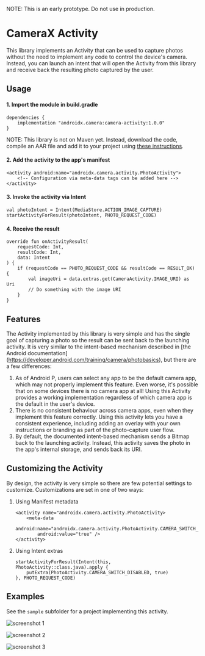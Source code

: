 NOTE: This is an early prototype. Do not use in production.

# CameraX Activity
This library implements an Activity that can be used to capture photos without the need to implement
any code to control the device's camera. Instead, you can launch an intent that will open the
Activity from this library and receive back the resulting photo captured by the user.


## Usage
#### 1. Import the module in build.gradle
```
dependencies {
    implementation "androidx.camera:camera-activity:1.0.0"
}
```
NOTE: This library is not on Maven yet. Instead, download the code, compile an AAR file and add it
to your project using [these instructions](https://stackoverflow.com/a/34919810).

#### 2. Add the activity to the app's manifest
```
<activity android:name="androidx.camera.activity.PhotoActivity">
    <!-- Configuration via meta-data tags can be added here -->
</activity>
```

#### 3. Invoke the activity via Intent
```
val photoIntent = Intent(MediaStore.ACTION_IMAGE_CAPTURE)
startActivityForResult(photoIntent, PHOTO_REQUEST_CODE)
```

#### 4. Receive the result
```
override fun onActivityResult(
    requestCode: Int,
    resultCode: Int,
    data: Intent
) {
    if (requestCode == PHOTO_REQUEST_CODE && resultCode == RESULT_OK) {
        val imageUri = data.extras.get(CameraActivity.IMAGE_URI) as Uri
        // Do something with the image URI
    }
}
```


## Features
The Activity implemented by this library is very simple and has the single goal of capturing a photo
so the result can be sent back to the launching activity. It is very similar to the intent-based
mechanism described in [the Android documentation]
(https://developer.android.com/training/camera/photobasics), but there are a few differences:
1. As of Android P, users can select any app to be the default camera app, which may not properly
   implement this feature. Even worse, it's possible that on some devices there is no camera app at
   all! Using this Activity provides a working implementation regardless of which camera app is the
   default in the user's device.
2. There is no consistent behaviour across camera apps, even when they implement this feature
   correctly. Using this activity lets you have a consistent experience, including adding an overlay
   with your own instructions or branding as part of the photo-capture user flow.
3. By default, the documented intent-based mechanism sends a Bitmap back to the launching activity.
   Instead, this activity saves the photo in the app's internal storage, and sends back its URI.


## Customizing the Activity
By design, the activity is very simple so there are few potential settings to customize.
Customizations are set in one of two ways:
1. Using Manifest metadata
    ```
    <activity name="androidx.camera.activity.PhotoActivity>
        <meta-data
            android:name="androidx.camera.activity.PhotoActivity.CAMERA_SWITCH_DISABLED"
            android:value="true" />
    </activity>
    ```
2. Using Intent extras
    ```
    startActivityForResult(Intent(this, PhotoActivity::class.java).apply {
        putExtra(PhotoActivity.CAMERA_SWITCH_DISABLED, true)
    }, PHOTO_REQUEST_CODE)
    ```


## Examples
See the `sample` subfolder for a project implementing this activity.


![screenshot 1](screenshots/example-main-activity.png "screenshot 1")

![screenshot 2](screenshots/example-take-photo.png "screenshot 2")

![screenshot 3](screenshots/example-take-photo-overlay.png "screenshot 3")
